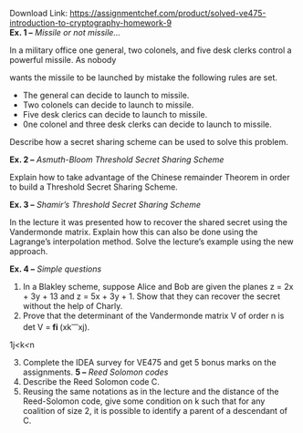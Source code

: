 Download Link: https://assignmentchef.com/product/solved-ve475-introduction-to-cryptography-homework-9
<br>
<strong>Ex. 1 –</strong><em> Missile or not missile…</em>

In a military office one general, two colonels, and five desk clerks control a powerful missile. As nobody

wants the missile to be launched by mistake the following rules are set.

<ul>

 <li>The general can decide to launch to missile.</li>

 <li>Two colonels can decide to launch to missile.</li>

 <li>Five desk clerics can decide to launch to missile.</li>

 <li>0ne colonel and three desk clerks can decide to launch to missile.</li>

</ul>

Describe how a secret sharing scheme can be used to solve this problem.

<strong>Ex. 2 –</strong><em> Asmuth-Bloom Threshold Secret Sharing Scheme</em>

Explain how to take advantage of the Chinese remainder Theorem in order to build a Threshold Secret Sharing Scheme.

<strong>Ex. 3 –</strong><em> Shamir’s Threshold Secret Sharing Scheme</em>

In the lecture it was presented how to recover the shared secret using the Vandermonde matrix. Explain how this can also be done using the Lagrange’s interpolation method. Solve the lecture’s example using the new approach.

<strong>Ex. 4 –</strong><em> Simple questions</em>

<ol>

 <li>In a Blakley scheme, suppose Alice and Bob are given the planes z = 2x + 3y + 13 and z = 5x + 3y + 1. Show that they can recover the secret without the help of Charly.</li>

 <li>Prove that the determinant of the Vandermonde matrix V of order n is det V =<strong> fi </strong>(xk<em><sup>—</sup></em>xj).</li>

</ol>

1j<em>&lt;</em>k<em>&lt;</em>n

<ol start="3">

 <li>Complete the IDEA survey for VE475 and get 5 bonus marks on the assignments. <strong> 5 –</strong><em> Reed Solomon codes</em></li>

 <li>Describe the Reed Solomon code C.</li>

 <li>Reusing the same notations as in the lecture and the distance of the Reed-Solomon code, give some condition on k such that for any coalition of size 2, it is possible to identify a parent of a descendant of C.</li>

</ol>